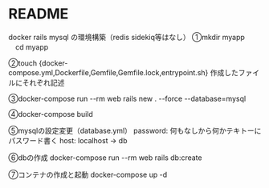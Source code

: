 # README

docker rails mysql の環境構築（redis sidekiq等はなし）
①mkdir myapp
　cd myapp

②touch {docker-compose.yml,Dockerfile,Gemfile,Gemfile.lock,entrypoint.sh}
作成したファイルにそれぞれ記述

③docker-compose run --rm web rails new . --force --database=mysql

④docker-compose build

⑤mysqlの設定変更（database.yml）
password: 何もなしから何かテキトーにパスワード書く
host: localhost -> db

⑥dbの作成
docker-compose run --rm web rails db:create

⑦コンテナの作成と起動
docker-compose up -d
